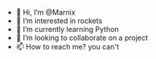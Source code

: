 - 👋 Hi, I’m @Marnix
- 👀 I’m interested in rockets
- 🌱 I’m currently learning Python
- 💞️ I’m looking to collaborate on a project
- 📫 How to reach me? you can't

<!---
MarnixGr/MarnixGr is a ✨ special ✨ repository because its `README.md` (this file) appears on your GitHub profile.
You can click the Preview link to take a look at your changes.
--->
